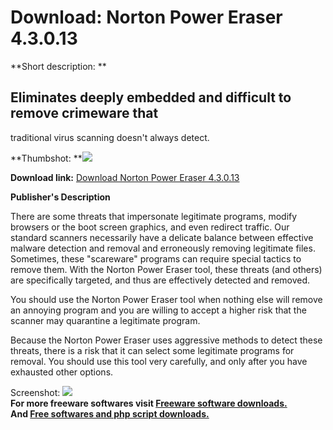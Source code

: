 # Download: Norton Power Eraser 4.3.0.13

**Short description: **

## Eliminates deeply embedded and difficult to remove crimeware that
traditional virus scanning doesn't always detect.

  
**Thumbshot: **![](http://www.freewarefiles.com/screenshot/nortonpwrersr3_md.jpg)   
  
**Download link:** [Download Norton Power Eraser 4.3.0.13](http://freesoftwares.boysofts.com/Norton-Power-Eraser_program_56936.html)  
  

**Publisher's Description**  
  

There are some threats that impersonate legitimate programs, modify browsers
or the boot screen graphics, and even redirect traffic. Our standard scanners
necessarily have a delicate balance between effective malware detection and
removal and erroneously removing legitimate files. Sometimes, these
"scareware" programs can require special tactics to remove them. With the
Norton Power Eraser tool, these threats (and others) are specifically
targeted, and thus are effectively detected and removed.

You should use the Norton Power Eraser tool when nothing else will remove an
annoying program and you are willing to accept a higher risk that the scanner
may quarantine a legitimate program.

Because the Norton Power Eraser uses aggressive methods to detect these
threats, there is a risk that it can select some legitimate programs for
removal. You should use this tool very carefully, and only after you have
exhausted other options.

  
  
Screenshot: ![](http://www.freewarefiles.com/screenshot/nortonpwrersr3.jpg)  
**For more freeware softwares visit [Freeware software downloads.](http://freesoftwares.boysofts.com/)**   
**And [Free softwares and php script downloads.](http://www.boysofts.com/)**


